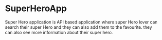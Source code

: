 # SuperHeroApp
Super Hero application is API  based application where super Hero lover can search their super Hero and they can also add them to the favourite.
they can also see more information about their super hero.

